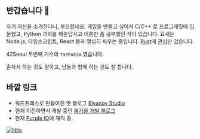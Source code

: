 ## 반갑습니다 👋

자기 자신을 소개한다니, 부끄럽네요. 게임을 만들고 싶어서 C/C++ 로 프로그래밍에 입문했고, Python 과외를 해준답시고 이론만 좀 공부했던 적이 있습니다. 요새는 Node.js, 타입스크립트, React 등과 열심히 싸우는 중입니다. [Rust](https://www.rust-lang.org/)에 [관심](https://github.com/echoja/playground-rust)만 있습니다.

42Seoul 두번째 기수의 `taehokim` 였습니다.

혼자서 하는 것도 잘하고, 남들과 함께 하는 것도 잘 합니다.

## 바깥 링크

- 워드프레스로 만들어진 옛 블로그 [Elvanov Studio](https://elvanov.com)
- 현재 이전하면서 개발 중인 [봄가을 개발 블로그](https://springfall.cc)
- 현재 [Purple IO](https://purple.io)에 재직 중.


[![Hits](https://hits.seeyoufarm.com/api/count/incr/badge.svg?url=https%3A%2F%2Fgithub.com%2Fechoja&count_bg=%2381829C&title_bg=%23424651&icon=&icon_color=%23E7E7E7&title=H&edge_flat=true)](https://hits.seeyoufarm.com)
